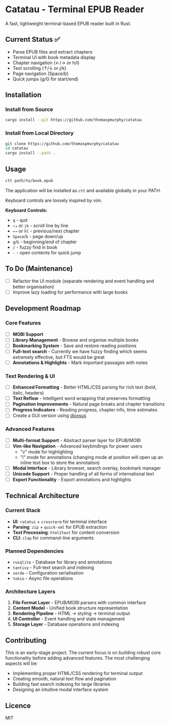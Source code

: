 # Catatau - Terminal EPUB Reader

A fast, lightweight terminal-based EPUB reader built in Rust.

## Current Status ✅

- Parse EPUB files and extract chapters
- Terminal UI with book metadata display
- Chapter navigation (←/→ or h/l)
- Text scrolling (↑/↓ or j/k)
- Page navigation (Space/b)
- Quick jumps (g/G for start/end)

## Installation

### Install from Source
```bash
cargo install --git https://github.com/thomaspmurphy/catatau
```

### Install from Local Directory
```bash
git clone https://github.com/thomaspmurphy/catatau
cd catatau
cargo install --path .
```

## Usage

```bash
ctt path/to/book.epub
```

The application will be installed as `ctt` and available globally in your PATH.

Keyboard controls are loosely inspired by vim.

**Keyboard Controls:**

- `q` - quit
- `↑↓` or `jk` - scroll line by line
- `←→` or `hl` - previous/next chapter
- `Space`/`b` - page down/up
- `g`/`G` - beginning/end of chapter
- `/` - fuzzy find in book
- `-` - open contents for quick jump

## To Do (Maintenance)

- [ ] Refactor the UI module (separate rendering and event handling and better
      organisation)
- [ ] Improve lazy loading for performance with large books

## Development Roadmap

### Core Features

- [ ] **MOBI Support**
- [ ] **Library Management** - Browse and organise multiple books
- [ ] **Bookmarking System** - Save and restore reading positions
- [ ] **Full-text search** - Currently we have fuzzy finding which seems extremely effective, but FTS would be great
- [ ] **Annotations & Highlights** - Mark important passages with notes

### Text Rendering & UI

- [ ] **Enhanced Formatting** - Better HTML/CSS parsing for rich text (bold, italic, headers)
- [ ] **Text Reflow** - Intelligent word wrapping that preserves formatting
- [ ] **Pagination Improvements** - Natural page breaks and chapter transitions
- [ ] **Progress Indicators** - Reading progress, chapter info, time estimates
- [ ] Create a GUI version using [dioxsus](https://dioxuslabs.com/)

### Advanced Features

- [ ] **Multi-format Support** - Abstract parser layer for EPUB/MOBI
- [ ] **Vim-like Navigation** - Advanced keybindings for power users
  - "v" mode for highlighting
  - "i" mode for annotations (changing mode at position will open up an inline text box to store the annotaiton)
- [ ] **Modal Interface** - Library browser, search overlay, bookmark manager
- [ ] **Unicode Support** - Proper handling of all forms of international text
- [ ] **Export Functionality** - Export annotations and highlights

## Technical Architecture

### Current Stack

- **UI**: `ratatui` + `crossterm` for terminal interface
- **Parsing**: `zip` + `quick-xml` for EPUB extraction
- **Text Processing**: `html2text` for content conversion
- **CLI**: `clap` for command-line arguments

### Planned Dependencies

- `rusqlite` - Database for library and annotations
- `tantivy` - Full-text search and indexing
- `serde` - Configuration serialisation
- `tokio` - Async file operations

### Architecture Layers

1. **File Format Layer** - EPUB/MOBI parsers with common interface
2. **Content Model** - Unified book structure representation
3. **Rendering Pipeline** - HTML → styling → terminal output
4. **UI Controller** - Event handling and state management
5. **Storage Layer** - Database operations and indexing

## Contributing

This is an early-stage project. The current focus is on building robust core functionality before adding advanced features. The most challenging aspects will be:

- Implementing proper HTML/CSS rendering for terminal output
- Creating smooth, natural text flow and pagination
- Building fast search indexing for large libraries
- Designing an intuitive modal interface system

## Licence

MIT
